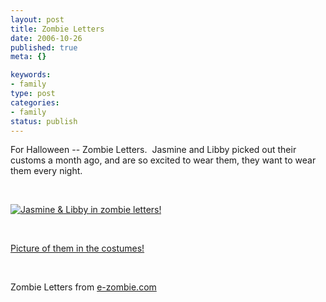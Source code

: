 ```yaml
--- 
layout: post
title: Zombie Letters
date: 2006-10-26
published: true
meta: {}

keywords: 
- family
type: post
categories: 
- family
status: publish
---
```



For Halloween -- Zombie Letters.  Jasmine and Libby picked out their customs a month ago, and are so excited to wear them, they want to wear them every night.   

 

 

 

[![Jasmine & Libby in zombie letters!](http://blog-family.andyeick.com/content/binary/WindowsLiveWriter/ZombieLetters_7933/image%7B0%7D_thumb%5B5%5D.png)](http://blog-family.andyeick.com/content/binary/WindowsLiveWriter/ZombieLetters_7933/image%7B0%7D%5B9%5D.png) 

 

 

 

[Picture of them in the costumes!](http://blog-family.andyeick.com/content/binary/WindowsLiveWriter/LibbyandJasmineforHalloween2007_F1A1/LibbyJazz-halloween%5B9%5D.jpg)

 

 

 

Zombie Letters from [e-zombie.com](http://e-zombie.com/)

